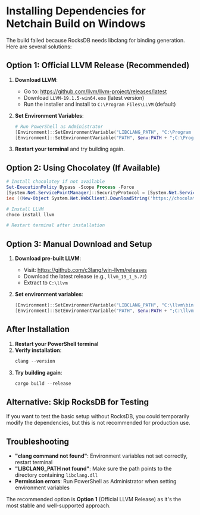 # Installing Dependencies for Netchain Build on Windows

The build failed because RocksDB needs libclang for binding generation. Here are several solutions:

## Option 1: Official LLVM Release (Recommended)

1. **Download LLVM**:
   - Go to: https://github.com/llvm/llvm-project/releases/latest
   - Download `LLVM-19.1.5-win64.exe` (latest version)
   - Run the installer and install to `C:\Program Files\LLVM` (default)

2. **Set Environment Variables**:
   ```powershell
   # Run PowerShell as Administrator
   [Environment]::SetEnvironmentVariable("LIBCLANG_PATH", "C:\Program Files\LLVM\bin", "Machine")
   [Environment]::SetEnvironmentVariable("PATH", $env:PATH + ";C:\Program Files\LLVM\bin", "Machine")
   ```

3. **Restart your terminal** and try building again.

## Option 2: Using Chocolatey (If Available)

```powershell
# Install chocolatey if not available
Set-ExecutionPolicy Bypass -Scope Process -Force
[System.Net.ServicePointManager]::SecurityProtocol = [System.Net.ServicePointManager]::SecurityProtocol -bor 3072
iex ((New-Object System.Net.WebClient).DownloadString('https://chocolatey.org/install.ps1'))

# Install LLVM
choco install llvm

# Restart terminal after installation
```

## Option 3: Manual Download and Setup

1. **Download pre-built LLVM**:
   - Visit: https://github.com/c3lang/win-llvm/releases
   - Download the latest release (e.g., `llvm_19_1_5.7z`)
   - Extract to `C:\llvm`

2. **Set environment variables**:
   ```powershell
   [Environment]::SetEnvironmentVariable("LIBCLANG_PATH", "C:\llvm\bin", "Machine")
   [Environment]::SetEnvironmentVariable("PATH", $env:PATH + ";C:\llvm\bin", "Machine")
   ```

## After Installation

1. **Restart your PowerShell terminal**
2. **Verify installation**:
   ```powershell
   clang --version
   ```
3. **Try building again**:
   ```powershell
   cargo build --release
   ```

## Alternative: Skip RocksDB for Testing

If you want to test the basic setup without RocksDB, you could temporarily modify the dependencies, but this is not recommended for production use.

## Troubleshooting

- **"clang command not found"**: Environment variables not set correctly, restart terminal
- **"LIBCLANG_PATH not found"**: Make sure the path points to the directory containing `libclang.dll`
- **Permission errors**: Run PowerShell as Administrator when setting environment variables

The recommended option is **Option 1** (Official LLVM Release) as it's the most stable and well-supported approach.